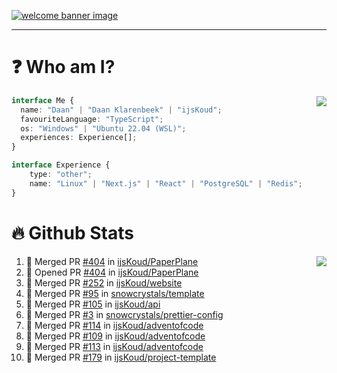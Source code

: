 <h1 align="center" style="display:none;"></h1>

<a href="https://ijskoud.dev/"><img src="https://cdn.ijskoud.dev/files/IIcds5oPKl.png" alt="welcome banner image" /></a>

---

# ❓ Who am I?

<img align="right" src="http://gh-stats.ijskoud.dev/api/top-langs?username=ijsKoud&cache_seconds=1800&layout=compact&hide_border=true&hide_rank=true&show_icons=true&theme=dark&title_color=ffffff&hide_border=true&locale=en" />

```typescript
interface Me {
  name: "Daan" | "Daan Klarenbeek" | "ijsKoud";
  favouriteLanguage: "TypeScript";
  os: "Windows" | "Ubuntu 22.04 (WSL)";
  experiences: Experience[];
}

interface Experience {
    type: "other";
    name: "Linux" | "Next.js" | "React" | "PostgreSQL" | "Redis";
}
```

# 🔥 Github Stats

<img align="right" src="http://gh-stats.ijskoud.dev/api? username=ijsKoud&cache_seconds=1800&hide_border=true&hide_rank=true&show_icons=true&theme=dark&title_color=ffffff&hide_border=true&locale=en">

<!--START_SECTION:activity-->
1. 🎉 Merged PR [#404](https://github.com/ijsKoud/PaperPlane/pull/404) in [ijsKoud/PaperPlane](https://github.com/ijsKoud/PaperPlane)
2. 💪 Opened PR [#404](https://github.com/ijsKoud/PaperPlane/pull/404) in [ijsKoud/PaperPlane](https://github.com/ijsKoud/PaperPlane)
3. 🎉 Merged PR [#252](https://github.com/ijsKoud/website/pull/252) in [ijsKoud/website](https://github.com/ijsKoud/website)
4. 🎉 Merged PR [#95](https://github.com/snowcrystals/template/pull/95) in [snowcrystals/template](https://github.com/snowcrystals/template)
5. 🎉 Merged PR [#105](https://github.com/ijsKoud/api/pull/105) in [ijsKoud/api](https://github.com/ijsKoud/api)
6. 🎉 Merged PR [#3](https://github.com/snowcrystals/prettier-config/pull/3) in [snowcrystals/prettier-config](https://github.com/snowcrystals/prettier-config)
7. 🎉 Merged PR [#114](https://github.com/ijsKoud/adventofcode/pull/114) in [ijsKoud/adventofcode](https://github.com/ijsKoud/adventofcode)
8. 🎉 Merged PR [#109](https://github.com/ijsKoud/adventofcode/pull/109) in [ijsKoud/adventofcode](https://github.com/ijsKoud/adventofcode)
9. 🎉 Merged PR [#113](https://github.com/ijsKoud/adventofcode/pull/113) in [ijsKoud/adventofcode](https://github.com/ijsKoud/adventofcode)
10. 🎉 Merged PR [#179](https://github.com/ijsKoud/project-template/pull/179) in [ijsKoud/project-template](https://github.com/ijsKoud/project-template)
<!--END_SECTION:activity-->

<h1 align="center" style="display:none;"></h1>
